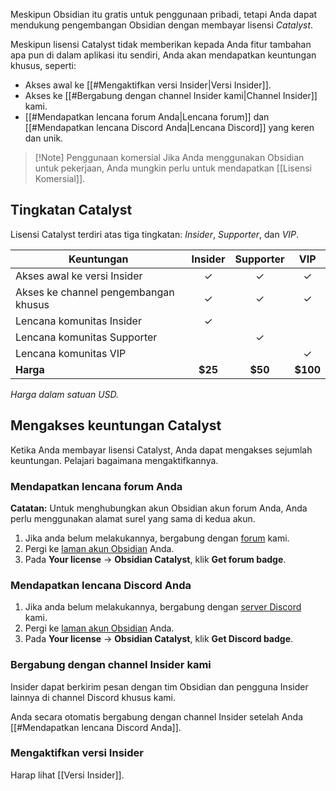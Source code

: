 Meskipun Obsidian itu gratis untuk penggunaan pribadi, tetapi Anda dapat mendukung pengembangan Obsidian dengan membayar lisensi _Catalyst_.

Meskipun lisensi Catalyst tidak memberikan kepada Anda fitur tambahan apa pun di dalam aplikasi itu sendiri, Anda akan mendapatkan keuntungan khusus, seperti:

- Akses awal ke [[#Mengaktifkan versi Insider|Versi Insider]].
- Akses ke [[#Bergabung dengan channel Insider kami|Channel Insider]] kami.
- [[#Mendapatkan lencana forum Anda|Lencana forum]] dan [[#Mendapatkan lencana Discord Anda|Lencana Discord]] yang keren dan unik.

> [!Note] Penggunaan komersial
> Jika Anda menggunakan Obsidian untuk pekerjaan, Anda mungkin perlu untuk mendapatkan [[Lisensi Komersial]].

## Tingkatan Catalyst

Lisensi Catalyst terdiri atas tiga tingkatan: *Insider*, *Supporter*, dan *VIP*.

| Keuntungan                           | Insider | Supporter |    VIP    |
|--------------------------------------|:-------:|:---------:|:---------:|
| Akses awal ke versi Insider          |    ✓    |     ✓     |     ✓     |
| Akses ke channel pengembangan khusus |    ✓    |     ✓     |     ✓     |
| Lencana komunitas Insider            |    ✓    |           |           |
| Lencana komunitas Supporter          |         |     ✓     |           |
| Lencana komunitas VIP                |         |           |     ✓     |
| **Harga**                            | **$25** |  **$50**  |  **$100** |

_Harga dalam satuan USD._

## Mengakses keuntungan Catalyst

Ketika Anda membayar lisensi Catalyst, Anda dapat mengakses sejumlah keuntungan. Pelajari bagaimana mengaktifkannya.

### Mendapatkan lencana forum Anda

**Catatan:** Untuk menghubungkan akun Obsidian akun forum Anda, Anda perlu menggunakan alamat surel yang sama di kedua akun.

1. Jika anda belum melakukannya, bergabung dengan [forum](https://forum.obsidian.md/) kami.
2. Pergi ke [laman akun Obsidian](https://obsidian.md/account) Anda.
3. Pada **Your license** -> **Obsidian Catalyst**, klik **Get forum badge**.

### Mendapatkan lencana Discord Anda

1. Jika anda belum melakukannya, bergabung dengan [server Discord](https://discord.gg/veuWUTm) kami.
2. Pergi ke [laman akun Obsidian](https://obsidian.md/account) Anda.
3. Pada **Your license** -> **Obsidian Catalyst**, klik **Get Discord badge**.

### Bergabung dengan channel Insider kami

Insider dapat berkirim pesan dengan tim Obsidian dan pengguna Insider lainnya di channel Discord khusus kami.

Anda secara otomatis bergabung dengan channel Insider setelah Anda [[#Mendapatkan lencana Discord Anda]].

### Mengaktifkan versi Insider

Harap lihat [[Versi Insider]].

